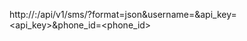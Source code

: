 http://<server>:<port>/api/v1/sms/?format=json&username=<username>&api_key=<api_key>&phone_id=<phone_id>